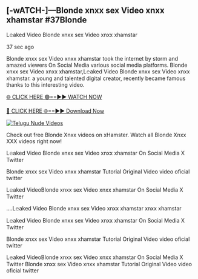 ## [-wATCH-]—Blonde xnxx sex Video xnxx xhamstar #37Blonde

L𝚎aked Video Blonde xnxx sex Video xnxx xhamstar

37 sec ago 

Blonde xnxx sex Video xnxx xhamstar took the internet by storm and amazed viewers On Social Media various social media platforms. Blonde xnxx sex Video xnxx xhamstar,L𝚎aked Video Blonde xnxx sex Video xnxx xhamstar. a young and talented digital creator, recently became famous thanks to this interesting video.

[🌐 CLICK HERE 🟢==►► WATCH NOW](https://russelviperBlonde.blogspot.com/p/valo-video.html)

[🔴 CLICK HERE 🌐==►► Download Now](https://russelviperBlonde.blogspot.com/p/valo-video.html)

[![Telugu Nude Videos](https://i.imgur.com/dJHk4Zq.gif)](https://russelviperBlonde.blogspot.com/p/valo-video.html)

Check out free Blonde Xnxx videos on xHamster. Watch all Blonde Xnxx XXX videos right now!

L𝚎aked Video Blonde xnxx sex Video xnxx xhamstar On Social Media X Twitter

Blonde xnxx sex Video xnxx xhamstar Tutorial Original Video video oficial twitter

L𝚎aked VideoBlonde xnxx sex Video xnxx xhamstar On Social Media X Twitter

....L𝚎aked Video Blonde xnxx sex Video xnxx xhamstar xnxx xhamstar

L𝚎aked Video Blonde xnxx sex Video xnxx xhamstar On Social Media X Twitter

Blonde xnxx sex Video xnxx xhamstar Tutorial Original Video video oficial twitter

L𝚎aked VideoBlonde xnxx sex Video xnxx xhamstar On Social Media X Twitter
Blonde xnxx sex Video xnxx xhamstar Tutorial Original Video video oficial twitter